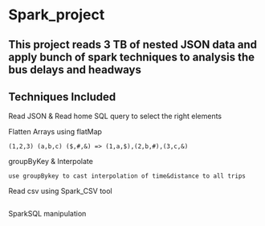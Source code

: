 # Spark_project

## This project reads 3 TB of nested JSON data and apply bunch of spark techniques to analysis the bus delays and headways

## Techniques Included


Read JSON & Read home SQL query to select the right elements


Flatten Arrays using flatMap
```
(1,2,3) (a,b,c) ($,#,&) => (1,a,$),(2,b,#),(3,c,&)
```
groupByKey & Interpolate
```
use groupBykey to cast interpolation of time&distance to all trips
```
Read csv using Spark_CSV tool
```https://github.com/databricks/spark-csv
```
SparkSQL manipulation